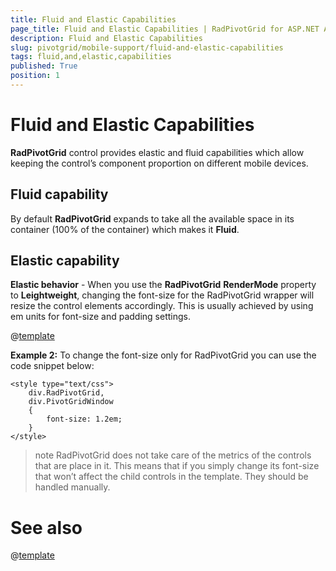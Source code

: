 ```yaml
---
title: Fluid and Elastic Capabilities
page_title: Fluid and Elastic Capabilities | RadPivotGrid for ASP.NET AJAX Documentation
description: Fluid and Elastic Capabilities
slug: pivotgrid/mobile-support/fluid-and-elastic-capabilities
tags: fluid,and,elastic,capabilities
published: True
position: 1
---
```


# Fluid and Elastic Capabilities

**RadPivotGrid** control provides elastic and fluid capabilities which allow keeping the control’s component proportion on different mobile devices.

## Fluid capability

By default **RadPivotGrid** expands to take all the available space in its container (100% of the container) which makes it **Fluid**.


## Elastic capability

**Elastic behavior** - When you use the **RadPivotGrid** **RenderMode** property to **Leightweight**, changing the font-size for the RadPivotGrid wrapper will resize the control elements accordingly. This is usually achieved by using em units for font-size and padding settings.

@[template](/_templates/common/font-size-notes.md#note-and-example "control: RadPivotGrid")

**Example 2:** To change the font-size only for RadPivotGrid you can use the code snippet below:

````ASPNET
<style type="text/css">
    div.RadPivotGrid,
	div.PivotGridWindow
    {
        font-size: 1.2em;
    }
</style>
````

>note RadPivotGrid does not take care of the metrics of the controls that are place in it. This means that if you simply change its font-size that won’t affect the child controls in the template. They should be handled manually.


# See also

@[template](/_templates/common/font-size-notes.md#related-resources)

